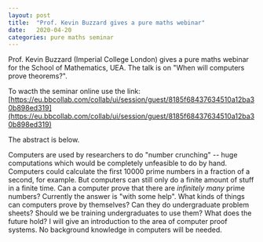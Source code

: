 ```yaml
---
layout: post
title:  "Prof. Kevin Buzzard gives a pure maths webinar"
date:   2020-04-20
categories: pure maths seminar
---
```


Prof. Kevin Buzzard (Imperial College London) gives a pure maths webinar for the School of Mathematics, UEA. The talk is on "When will computers prove theorems?".

To wacth the seminar online use the link:
[https://eu.bbcollab.com/collab/ui/session/guest/8185f68437634510a12ba30b898ed319](https://eu.bbcollab.com/collab/ui/session/guest/8185f68437634510a12ba30b898ed319)

The abstract is below.

Computers are used by researchers to do "number crunching" -- huge computations which would be completely unfeasible to do by hand. Computers could calculate the first 10000 prime numbers in a fraction of a second, for example. But computers can still only do a finite amount of stuff in a finite time. Can a computer prove that there are *infinitely many* prime numbers? Currently the answer is "with some help". What kinds of things can computers prove by themselves? Can they do undergraduate problem sheets? Should we be training undergraduates to use them? What does the future hold? I will give an introduction to the area of computer proof systems. No background knowledge in computers will be needed.
